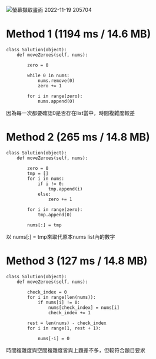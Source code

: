 ![螢幕擷取畫面 2022-11-19 205704](https://user-images.githubusercontent.com/103319735/202855467-5d03f70a-bccb-4d69-89cc-3018a2efea3a.jpg)

# Method 1 (1194 ms / 14.6 MB)

```
class Solution(object):
    def moveZeroes(self, nums):
    
        zero = 0

        while 0 in nums:
            nums.remove(0)
            zero += 1

        for i in range(zero):
            nums.append(0)
```
因為每一次都要確認0是否存在list當中，時間複雜度較差

# Method 2 (265 ms / 14.8 MB)
```
class Solution(object):
    def moveZeroes(self, nums):
    
        zero = 0
        tmp = []
        for i in nums:
            if i != 0:
                tmp.append(i)
            else:
                zero += 1 

        for i in range(zero):
            tmp.append(0)

        nums[:] = tmp
```
以 nums[:] = tmp來取代原本nums list內的數字

# Method 3 (127 ms / 14.8 MB)
```
class Solution(object):
    def moveZeroes(self, nums):

        check_index = 0
        for i in range(len(nums)):
            if nums[i] != 0:
                nums[check_index] = nums[i]
                check_index += 1
                
        rest = len(nums) - check_index
        for i in range(1, rest + 1):

            nums[-i] = 0
```

時間複雜度與空間複雜度皆與上題差不多，但較符合題目要求
